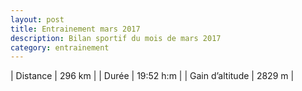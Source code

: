 ```yaml
---
layout: post
title: Entrainement mars 2017
description: Bilan sportif du mois de mars 2017
category: entrainement
---
```


| Distance         | 296 km        |
| Durée            | 19:52 h:m     |
| Gain d’altitude  | 2829 m        |
